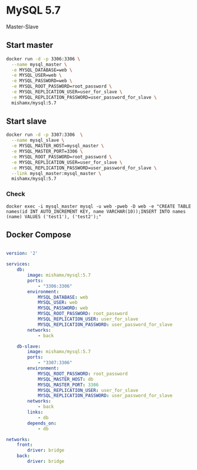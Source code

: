 # MySQL 5.7

Master-Slave
 
## Start master

```bash
docker run -d -p 3306:3306 \
  --name mysql_master \
  -e MYSQL_DATABASE=web \
  -e MYSQL_USER=web \
  -e MYSQL_PASSWORD=web \
  -e MYSQL_ROOT_PASSWORD=root_password \
  -e MYSQL_REPLICATION_USER=user_for_slave \
  -e MYSQL_REPLICATION_PASSWORD=user_password_for_slave \
  mishamx/mysql:5.7
```

## Start slave

```bash
docker run -d -p 3307:3306  \
  --name mysql_slave \
  -e MYSQL_MASTER_HOST=mysql_master \
  -e MYSQL_MASTER_PORT=3306 \
  -e MYSQL_ROOT_PASSWORD=root_password \
  -e MYSQL_REPLICATION_USER=user_for_slave \
  -e MYSQL_REPLICATION_PASSWORD=user_password_for_slave \
  --link mysql_master:mysql_master \
  mishamx/mysql:5.7
```

 
### Check 

```docker exec -i mysql_master mysql -u web -pweb -D web -e "CREATE TABLE names(id INT AUTO_INCREMENT KEY, name VARCHAR(10));INSERT INTO names (name) VALUES ('test1'), ('test2');"```
 
## Docker Compose

```yaml

version: '2'

services:
    db:
        image: mishamx/mysql:5.7
        ports:
            - "3306:3306"
        environment:
            MYSQL_DATABASE: web
            MYSQL_USER: web
            MYSQL_PASSWORD: web
            MYSQL_ROOT_PASSWORD: root_password
            MYSQL_REPLICATION_USER: user_for_slave
            MYSQL_REPLICATION_PASSWORD: user_password_for_slave
        networks:
            - back

    db-slave:
        image: mishamx/mysql:5.7
        ports:
            - "3307:3306"
        environment:
            MYSQL_ROOT_PASSWORD: root_password
            MYSQL_MASTER_HOST: db
            MYSQL_MASTER_PORT: 3306
            MYSQL_REPLICATION_USER: user_for_slave
            MYSQL_REPLICATION_PASSWORD: user_password_for_slave
        networks:
            - back
        links:
            - db
        depends_on:
            - db

networks:
    front:
        driver: bridge
    back:
        driver: bridge

```